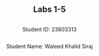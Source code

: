<div style="display: flex; flex-direction: column; justify-content: center; align-items: center; height: 100vh;">

  <h2>Labs 1-5</h2>
  
  <p>Student ID: 23803313</p>
  <p>Student Name: Waleed Khalid Siraj</p>

</div>

# Lab 1

## AWS Account and Log in

### [1] Log into an IAM user account created for you on AWS

First, I went to [AWS Console](https://489389878001.signin.aws.amazon.com/console) and logged in with my student email as username and the password provided.

### [2] Search and open Identity Access Management

1. Clicked on my profile on the top right.
2. Went to **Security Credentials**.
3. Scrolled down to find the **Access Keys** section and clicked on **Create access key**.
4. Selected **CLI**.
   - <Insert screenshot of Access Key Best Practices & Alternatives, hovering on CLI option>
5. Set the description tag.
   - <Insert screenshot of Description Tag page>
6. Clicked on **Create access key**.
   - A confirmation screen popped up confirming that the access key is created.
   - <Insert screenshot of confirmation screen>
7. Made a note of the ID and password or downloaded the CSV file containing the ID and password.

## Set up recent Linux OSes

1. **Download and install VMware for Windows.**
2. **Download Kali Linux for VMware and extract the 7z file.**
3. **Open VMware:**
   - Click on **File** on the top right and select **Open**.
   - Find the VMX file for Kali Linux in the extracted directory.
   - <Insert screenshot>
4. **Edit Virtual Machine Settings:**
   - Set memory to 8GB, 4 processor cores, 30GB hard disk, and NAT network.
   - <Insert screenshot>
5. **Power on the virtual machine.**
6. **Log into Kali Linux with the default ID and password.**

## Install Linux Packages

### [1] Install Python 3.8.x

1. Open terminal and update packages:
   - "sudo apt update"
     - **`sudo`**: Executes the command as a superuser.
     - **`apt`**: Advanced Package Tool, used for handling package management in Debian-based distributions.
     - **`update`**: Fetches the package lists from the repositories and updates them to get information on the newest versions of packages and their dependencies.
   - "sudo apt -y upgrade"
     - **`-y`**: Assumes "yes" as the answer to all prompts and runs non-interactively.
   - <Insert screenshot>
2. Check Python version and install pip:
   - "python3.8 --version"
     - **`python3.8`**: Specifies the Python 3.8 version.
     - **`--version`**: Displays the version of the installed Python.
   - "sudo apt install python3-pip"
     - **`install`**: Installs the specified package.
     - **`python3-pip`**: Pip is the package installer for Python.
   - <Insert screenshot>

### [2] Install awscli

1. Install AWS CLI:
   - "sudo apt install awscli"
     - **`awscli`**: AWS Command Line Interface, a unified tool to manage AWS services.
2. Upgrade AWS CLI:
   - "pip3 install awscli --upgrade"
     - **`pip3`**: Pip for Python 3, used to install Python packages.
     - **`install`**: Installs the specified package.
     - **`awscli`**: AWS Command Line Interface package.
     - **`--upgrade`**: Upgrades the package to the latest version.

### [3] Configure AWS

1. Configure AWS CLI:
   - "aws configure"
     - **`configure`**: Starts the AWS configuration process.
   - Enter Access Key ID: "AKIAXD4PI5LY5HOWG256"
   - Enter Secret Access Key.
   - Default region name: "ap-northeast-3" (as per student ID range).
   - Default output format: "json".

### [4] Install boto3

1. Install boto3:
   - "pip3 install boto3"
     - **`boto3`**: The Amazon Web Services (AWS) SDK for Python, which allows Python developers to write software that makes use of Amazon services like S3 and EC2.

## Test the Installed Environment

### [1] Test the AWS environment

1. Test the AWS environment by listing regions:
   - "aws ec2 describe-regions --output table"
     - **`aws ec2`**: Command to interact with the EC2 service.
     - **`describe-regions`**: Describes the regions that are available to you.
     - **`--output table`**: Specifies that the output should be formatted as a table.
   - The output is a table.
   - <Insert screenshot>

### [2] Test the Python environment

1. Test if Python works by extracting the same table in JSON format:
   - "import boto3"
     - **`import boto3`**: Imports the boto3 library.
   - "ec2 = boto3.client('ec2')"
     - **`boto3.client('ec2')`**: Creates a low-level client representing Amazon EC2.
   - "response = ec2.describe_regions()"
     - **`ec2.describe_regions()`**: Calls the describe_regions method to get a list of regions.
   - "print(response)"
     - **`print(response)`**: Prints the response.
   - <Insert screenshot>

### [3] Write a Python script

1. **Create a folder on the Desktop named `cloud-lab`.**
2. **Create an empty file and name it `lab1.py`.**
3. **Open the file and add the following Python script, then save:**
   - "import boto3"
   - "import pandas as pd"
   - "from tabulate import tabulate"
   - ""
   - "ec2 = boto3.client('ec2')"
   - "response = ec2.describe_regions()"
   - "regions = response['Regions']"
   - "df = pd.DataFrame(regions, columns=['Endpoint', 'RegionName'])"
   - "print(tabulate(df, headers='keys', tablefmt='psql'))"
     - **`import boto3`**: Imports the boto3 library.
     - **`import pandas as pd`**: Imports the pandas library and aliases it as pd.
     - **`from tabulate import tabulate`**: Imports the tabulate function from the tabulate module.
     - **`boto3.client('ec2')`**: Creates a low-level client representing Amazon EC2.
     - **`response = ec2.describe_regions()`**: Calls the describe_regions method to get a list of regions.
     - **`regions = response['Regions']`**: Extracts the 'Regions' data from the response.
     - **`pd.DataFrame(regions, columns=['Endpoint', 'RegionName'])`**: Converts the data into a pandas DataFrame.
     - **`print(tabulate(df, headers='keys', tablefmt='psql'))`**: Prints the DataFrame in a table format using tabulate.
4. **Navigate to the folder using the terminal:**
   - "cd /home/kali/Desktop/cloud-lab/"
     - **`cd`**: Change directory command.
     - **`/home/kali/Desktop/cloud-lab/`**: Path to the cloud-lab folder.
5. **Make the file executable:**
   - "chmod +x lab1.py"
     - **`chmod +x`**: Changes the file mode to make it executable.
     - **`lab1.py`**: The file to be made executable.
6. **Execute the Python script:**
   - "python3 lab1.py"
     - **`python3`**: Specifies the Python 3 interpreter.
     - **`lab1.py`**: The Python script to be executed.
   - <Insert screenshot>

<div style="page-break-after: always;"></div>

# Lab 2

## Create an EC2 instance using awscli
### [1] Create a security group

```
aws ec2 create-security-group --group-name <student number>-sg --description "security group for development environment"
```

This will use the default VPC (if you want to specify a VPC, use --vpc-id vpc-xxxxxxxx). Take a note of the security group id that is created. 

### [2] Authorise inbound traffic for ssh

```
aws ec2 authorize-security-group-ingress --group-name <student number>-sg --protocol tcp --port 22 --cidr 0.0.0.0/0
```

### [3] Create a key pair

```
aws ec2 create-key-pair --key-name <student number>-key --query 'KeyMaterial' --output text > <student number>-key.pem
```

To use this key on Linux, copy the file to a directory ~/.ssh and change the permissions to:

```
chmod 400 <student number>-key.pem
```
### [4] Create the instance 

| Student Number | Region | Region Name | ami id |
| --- | --- | --- | --- |
| 20666666 – 22980000 | US East (N. Virginia) |	us-east-1 |	ami-0a0e5d9c7acc336f1 |
| 22984000 – 23370000 | Asia Pacific (Tokyo)	| ap-northeast-1	| ami-0162fe8bfebb6ea16 |
| 23400000 – 23798000 | Asia Pacific (Seoul)	| ap-northeast-2	| ami-056a29f2eddc40520 |
| 23799000 – 23863700 | Asia Pacific (Osaka)	| ap-northeast-3	| ami-0a70c5266db4a6202 |
| 23864000 – 23902200 | Asia Pacific (Mumbai)	| ap-south-1	| ami-0c2af51e265bd5e0e |
| 23904000 – 23946000 | Asia Pacific (Singapore)	| ap-southeast-1	| ami-0497a974f8d5dcef8 |
| 23946100 – 24024000 | Asia Pacific (Sydney)	| ap-southeast-2	| ami-0375ab65ee943a2a6 |
| 24025000 – 24071000 | Canada (Central)	| ca-central-1	| ami-048ddca51ab3229ab |
| 24071100 – 24141000 | Europe (Frankfurt)	| eu-central-1	| ami-07652eda1fbad7432 |
| 24143000 – 24700000 | Europe (Stockholm)	| eu-north-1	| ami-07a0715df72e58928 |


Based on your region code, find the corresponding ami id in the table above and fill it in the command below:

```
 aws ec2 run-instances --image-id <ami id> --security-group-ids <student number>-sg --count 1 --instance-type t2.micro --key-name <student number>-key --query 'Instances[0].InstanceId'

 ```

If you are allocated to Europe (Stockholm), eu-north-1, please use `t3.micro` to replace `t2.micro` in the command above.

### [5] Add a tag to your Instance

 ```
  aws ec2 create-tags --resources <Instance Id from above> --tags Key=Name,Value=<student number>
 ```
**NOTE**: If you need to create a single instance, follow the naming format of `<student number>-vm` (e.g., 24242424-vm). If you need to create multiple ones, follow the naming format of `<student number>-vm1` and `<student number>-vm2` (e.g., 24242424-vm1, 24242424-vm2).

### [6] Get the public IP address

```
aws ec2 describe-instances --instance-ids <Instance Id from above> --query 'Reservations[0].Instances[0].PublicIpAddress'
```

### [7] Connect to the instance via ssh
```
ssh -i <student number>-key.pem ubuntu@<IP Address from above>
```

### [8] List the created instance using the AWS console


## Create an EC2 instance with Python Boto3

Use a Python script to implement the steps above (steps 1-6 and 8 are required, step 7 is optional). Refer to [page](https://boto3.amazonaws.com/v1/documentation/api/latest/reference/services/ec2.html) for details.

**NOTE**: If you are allocated to Europe (Stockholm), eu-north-1, the type of the instance in your script should be `t3.micro` rather than `t2.micro`. When you are done, log into the EC2 console and terminate the instances you created.

## Use Docker inside a Linux OS

### [1] Install Docker
```
sudo apt install docker.io -y
```

### [2] Start Docker
```
sudo systemctl start docker
```

### [3] Enable Docker
```
sudo systemctl enable docker
```

### [4] Check the version

```
docker --version
```

### [5] Build and run an httpd container

Create a directory called html

Edit a file index.html inside the html directory and add the following content

```
  <html>
    <head> </head>
    <body>
      <p>Hello World!</p>
    </body>
  </html>
```

Create a file called Dockerfile outside the html directory with the following content:

```
FROM httpd:2.4
COPY ./html/ /usr/local/apache2/htdocs/
```

Build a docker image

```
docker build -t my-apache2 .
```

If you run into permission errors, you may need add your user to the docker group:

```
sudo usermod -a -G docker <username>
```

Be sure to log out and log back in for this change to take effect.

Run the image

```
docker run -p 80:80 -dit --name my-app my-apache2
```

Open a browser and access address: http://localhost or http://127.0.0.1. 

Confirm you get "Hello World!"

### [6] Other docker commands

To check what is running

```
docker ps -a
```
To stop and remove the container

```
docker stop my-app
docker rm my-app
```


<div style="page-break-after: always;"></div>

# Lab 3

<div style="page-break-after: always;"></div>

# Lab 4

<div style="page-break-after: always;"></div>

# Lab 5

